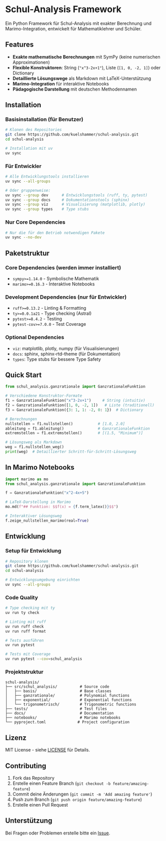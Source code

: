 # Schul-Analysis Framework

Ein Python Framework für Schul-Analysis mit exakter Berechnung und Marimo-Integration, entwickelt für Mathematiklehrer und Schüler.

## Features

- **Exakte mathematische Berechnungen** mit SymPy (keine numerischen Approximationen)
- **Flexible Konstruktoren**: String (`"x^3-2x+1"`), Liste (`[1, 0, -2, 1]`) oder Dictionary
- **Detaillierte Lösungswege** als Markdown mit LaTeX-Unterstützung
- **Marimo-Integration** für interaktive Notebooks
- **Pädagogische Darstellung** mit deutschen Methodennamen

## Installation

### Basisinstallation (für Benutzer)

```bash
# Klonen des Repositories
git clone https://github.com/kuelshammer/schul-analysis.git
cd schul-analysis

# Installation mit uv
uv sync
```

### Für Entwickler

```bash
# Alle Entwicklungstools installieren
uv sync --all-groups

# Oder gruppenweise:
uv sync --group dev      # Entwicklungstools (ruff, ty, pytest)
uv sync --group docs     # Dokumentationstools (sphinx)
uv sync --group viz      # Visualisierung (matplotlib, plotly)
uv sync --group types    # Type stubs
```

### Nur Core Dependencies

```bash
# Nur die für den Betrieb notwendigen Pakete
uv sync --no-dev
```

## Paketstruktur

### Core Dependencies (werden immer installiert)

- `sympy>=1.14.0` - Symbolische Mathematik
- `marimo>=0.16.3` - Interaktive Notebooks

### Development Dependencies (nur für Entwickler)

- `ruff>=0.13.2` - Linting & Formatting
- `ty>=0.0.1a21` - Type checking (Astral)
- `pytest>=8.4.2` - Testing
- `pytest-cov>=7.0.0` - Test Coverage

### Optional Dependencies

- `viz`: matplotlib, plotly, numpy (für Visualisierungen)
- `docs`: sphinx, sphinx-rtd-theme (für Dokumentation)
- `types`: Type stubs für bessere Type Safety

## Quick Start

```python
from schul_analysis.ganzrationale import GanzrationaleFunktion

# Verschiedene Konstruktor-Formate
f1 = GanzrationaleFunktion("x^3-2x+1")     # String (intuitiv)
f2 = GanzrationaleFunktion([1, 0, -2, 1])   # Liste (traditionell)
f3 = GanzrationaleFunktion({3: 1, 1: -2, 0: 1})  # Dictionary

# Berechnungen
nullstellen = f1.nullstellen()           # [1.0, 2.0]
ableitung = f1.ableitung()               # GanzrationaleFunktion
extremstellen = f1.extremstellen()       # [(1.5, "Minimum")]

# Lösungsweg als Markdown
weg = f1.nullstellen_weg()
print(weg)  # Detaillierter Schritt-für-Schritt-Lösungsweg
```

## In Marimo Notebooks

```python
import marimo as mo
from schul_analysis.ganzrationale import GanzrationaleFunktion

f = GanzrationaleFunktion("x^2-4x+5")

# LaTeX-Darstellung in Marimo
mo.md(f"## Funktion: $$f(x) = {f.term_latex()}$$")

# Interaktiver Lösungsweg
f.zeige_nullstellen_marimo(real=True)
```

## Entwicklung

### Setup für Entwicklung

```bash
# Repository klonen
git clone https://github.com/kuelshammer/schul-analysis.git
cd schul-analysis

# Entwicklungsumgebung einrichten
uv sync --all-groups
```

### Code Quality

```bash
# Type checking mit ty
uv run ty check

# Linting mit ruff
uv run ruff check
uv run ruff format

# Tests ausführen
uv run pytest

# Tests mit Coverage
uv run pytest --cov=schul_analysis
```

### Projektstruktur

```
schul-analysis/
├── src/schul_analysis/          # Source code
│   ├── basis/                   # Base classes
│   ├── ganzrationale/           # Polynomial functions
│   ├── exponential/             # Exponential functions
│   └── trigonometrisch/         # Trigonometric functions
├── tests/                       # Test files
├── docs/                        # Documentation
├── notebooks/                   # Marimo notebooks
└── pyproject.toml              # Project configuration
```

## Lizenz

MIT License - siehe [LICENSE](LICENSE) für Details.

## Contributing

1. Fork das Repository
2. Erstelle einen Feature Branch (`git checkout -b feature/amazing-feature`)
3. Commit deine Änderungen (`git commit -m 'Add amazing feature'`)
4. Push zum Branch (`git push origin feature/amazing-feature`)
5. Erstelle einen Pull Request

## Unterstützung

Bei Fragen oder Problemen erstelle bitte ein [Issue](https://github.com/kuelshammer/schul-analysis/issues).
